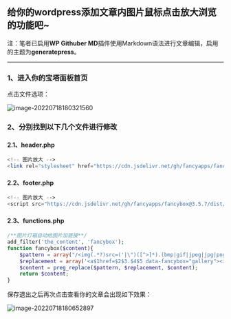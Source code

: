 ## 给你的wordpress添加文章内图片鼠标点击放大浏览的功能吧~

注：笔者已启用**WP Githuber MD**插件使用Markdown语法进行文章编辑，启用的主题为**generatepress**。

----

### 1、进入你的宝塔面板首页

点击文件选项：

![image-20220718180321560](https://gitee.com/yang-chuanwei/typora-img/raw/master/img/image-20220718180321560.png)

### 2、分别找到以下几个文件进行修改

#### 2.1、header.php

```php
<!-- 图片放大 -->
<link rel="stylesheet" href="https://cdn.jsdelivr.net/gh/fancyapps/fancybox@3.5.7/dist/jquery.fancybox.min.css" />
```

#### 2.2、footer.php

```php
<!-- 图片放大 -->
<script src="https://cdn.jsdelivr.net/gh/fancyapps/fancybox@3.5.7/dist/jquery.fancybox.min.js"></script>
```

#### 2.3、functions.php

```php
/**图片灯箱自动给图片加链接**/
add_filter('the_content', 'fancybox');
function fancybox($content){ 
    $pattern = array("/<img(.*?)src=('|\")([^>]*).(bmp|gif|jpeg|jpg|png|swf)('|\")(.*?)>/i","/<a(.*?)href=('|\")([^>]*).(bmp|gif|jpeg|jpg|png|swf)('|\")(.*?)>(.*?)<\/a>/i");
    $replacement = array('<a$1href=$2$3.$4$5 data-fancybox="gallery"><img$1src=$2$3.$4$5$6></a>','<a$1href=$2$3.$4$5 data-fancybox="images"$6>$7</a>');
    $content = preg_replace($pattern, $replacement, $content);
    return $content;
}
```

保存退出之后再次点击查看你的文章会出现如下效果：

![image-20220718180652897](https://gitee.com/yang-chuanwei/typora-img/raw/master/img/image-20220718180652897.png)